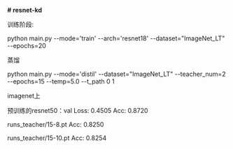 **# resnet-kd**



训练阶段:

python main.py --mode='train' --arch='resnet18' --dataset="ImageNet_LT" --epochs=20



蒸馏

python main.py --mode='distil' --dataset="ImageNet_LT" --teacher_num=2 --epochs=15 --temp=5.0 --t_path 0 1







imagenet上

预训练的resnet50：val Loss: 0.4505 Acc: 0.8720



runs_teacher/15-8.pt  Acc: 0.8250

runs_teacher/15-10.pt  Acc: 0.8254

